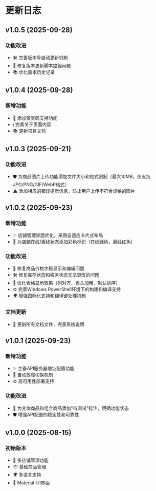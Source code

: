 # 更新日志

<!-- 注意：API服务器配置功能与backend项目相关，backend项目为后期开发内容 -->

## v1.0.5 (2025-09-28)

### 功能改进
- 🛠️ 完善版本号自动更新机制
- 🔧 修复版本更新脚本路径问题
- 📚 优化版本历史记录

## v1.0.4 (2025-09-28)

### 新增功能
- 💝 添加赞赏码支持功能
- ℹ️ 完善关于页面内容
- 📚 更新项目文档

## v1.0.3 (2025-09-21)

### 功能改进
- 🛡️ 为商品图片上传功能添加文件大小和格式限制（最大10MB，仅支持JPG/PNG/GIF/WebP格式）
- ⚠️ 添加相应的错误提示信息，防止用户上传不符合规格的图片

## v1.0.2 (2025-09-23)

### 新增功能
- ✨ 店铺管理界面优化，采用自适应卡片式布局
- 🎨 为店铺在线/离线状态添加彩色标识（在线绿色，离线红色）

### 功能改进
- 🐛 修复商品价格字段显示和编辑问题
- 🛠️ 修复库存状态和税务状态无法更改的问题
- 🎨 优化表格显示效果（列对齐、表头加粗、默认排序）
- ⚙️ 完善Windows PowerShell环境下的构建和编译支持
- 🌍 增强国际化支持和翻译键处理机制

### 文档更新
- 📄 更新所有文档文件，完善系统说明

## v1.0.1 (2025-09-23)

### 新增功能
- ✨ 主备API服务器地址配置功能
- 🔄 自动故障切换机制
- ⚙️ 高可用性部署支持

### 功能改进
- 🎯 为变体商品和组合商品添加"待测试"标注，明确功能状态
- 🛡️ 增强API配置的稳定性和可靠性

## v1.0.0 (2025-08-15)

### 初始版本
- 🏪 多店铺管理功能
- 📦 基础商品管理
- 🌍 多语言支持
- 🎨 Material-UI界面